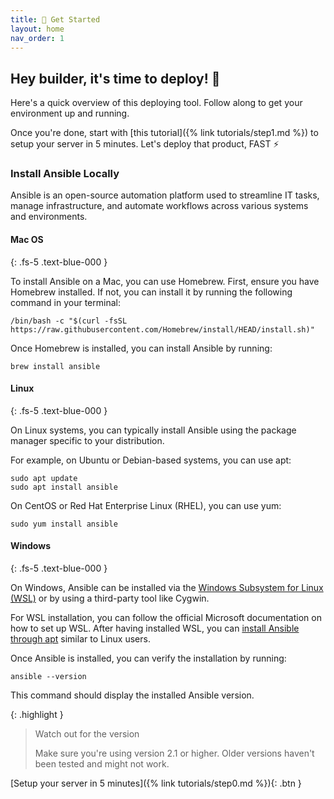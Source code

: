 ```yaml
---
title: 🚀 Get Started
layout: home
nav_order: 1
---
```


## Hey builder, it's time to deploy! 👋

Here's a quick overview of this deploying tool. Follow along to get your environment up and running.

Once you're done, start with [this tutorial]({% link tutorials/step1.md %}) to setup your server in 5 minutes. Let's deploy that product, FAST ⚡️

### Install Ansible Locally

Ansible is an open-source automation platform used to streamline IT tasks, manage infrastructure, and automate workflows across various systems and environments.

#### Mac OS
{: .fs-5 .text-blue-000 }

To install Ansible on a Mac, you can use Homebrew. First, ensure you have Homebrew installed. If not, you can install it by running the following command in your terminal:

```shell
/bin/bash -c "$(curl -fsSL https://raw.githubusercontent.com/Homebrew/install/HEAD/install.sh)"
```

Once Homebrew is installed, you can install Ansible by running:

```shell
brew install ansible
```

#### Linux
{: .fs-5 .text-blue-000 }

On Linux systems, you can typically install Ansible using the package manager specific to your distribution.

For example, on Ubuntu or Debian-based systems, you can use apt:

```shell
sudo apt update
sudo apt install ansible
```

On CentOS or Red Hat Enterprise Linux (RHEL), you can use yum:

```shell
sudo yum install ansible
```

#### Windows
{: .fs-5 .text-blue-000 }

On Windows, Ansible can be installed via the [Windows Subsystem for Linux (WSL)](https://docs.microsoft.com/en-us/windows/wsl/install-win10) or by using a third-party tool like Cygwin.

For WSL installation, you can follow the official Microsoft documentation on how to set up WSL. After having installed WSL, you can [install Ansible through apt](https://docs.ansible.com/ansible/latest/user_guide/windows_faq.html#can-ansible-run-on-windows) similar to Linux users.

Once Ansible is installed, you can verify the installation by running:

```shell
ansible --version
```

This command should display the installed Ansible version.

{: .highlight }
> Watch out for the version
>
> Make sure you're using version 2.1 or higher. Older versions haven't been tested and might not work.

<span class="fs-6 float-right"> 
  [Setup your server in 5 minutes]({% link tutorials/step0.md %}){: .btn }
</span>